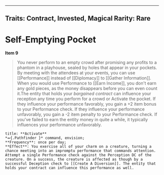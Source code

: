 
---

Traits: Contract, Invested, Magical
Rarity: Rare
---

# Self-Emptying Pocket

**Item 9**

> You never perform to an empty crowd after promising any profits to a phantom in a playhouse, sealed by holes that appear in your pockets. By meeting with the attendees at your events, you can use [[Performance]] instead of [[Diplomacy]] to [[Gather Information]]. When you would use Performance to [[Earn Income]], you don't earn any gold pieces, as the money disappears before you can even count it.The entity that holds your *bargained contract* can influence your reception any time you perform for a crowd or Activate the pocket. If they influence your performance favorably, you gain a +2 item bonus to your Performance check. If they influence your performance unfavorably, you gain a -2 item penalty to your Performance check. If you've failed to earn the entity money in quite a while, it typically influences your performance unfavorably.

```ad-embed-ability
title: **Activate**
*⬺{.Pathfinder }* command, envision; 
**Frequency**: once per day;
**Effect**: You exercise all of your charm on a creature, turning a chance meeting into an impromptu performance that commands attention. Attempt a single Performance check against the Perception DC of the creature. On a success, the creature is affected as though by a successful Deception check to [[Create A Diversion]]. The entity that holds your contract can influence this performance as well.

```
